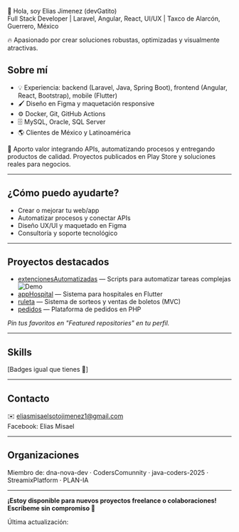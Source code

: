 🚀 Hola, soy Elias Jimenez (devGatito)  
Full Stack Developer | Laravel, Angular, React, UI/UX | Taxco de Alarcón, Guerrero, México

🔥 Apasionado por crear soluciones robustas, optimizadas y visualmente atractivas.

## Sobre mí
- 💡 Experiencia: backend (Laravel, Java, Spring Boot), frontend (Angular, React, Bootstrap), mobile (Flutter)  
- 🖌️ Diseño en Figma y maquetación responsive  
- ⚙️ Docker, Git, GitHub Actions  
- 🗄️ MySQL, Oracle, SQL Server  
- 🌎 Clientes de México y Latinoamérica

🎯 Aporto valor integrando APIs, automatizando procesos y entregando productos de calidad. Proyectos publicados en Play Store y soluciones reales para negocios.

---

## ¿Cómo puedo ayudarte?
- Crear o mejorar tu web/app
- Automatizar procesos y conectar APIs
- Diseño UX/UI y maquetado en Figma
- Consultoría y soporte tecnológico

---

## Proyectos destacados
- [extencionesAutomatizadas](https://github.com/devGatito/extencionesAutomatizadas) — Scripts para automatizar tareas complejas  
  ![Demo](ruta/demo_extensiones.gif)
- [appHospital](https://github.com/devGatito/appHospital) — Sistema para hospitales en Flutter  
- [ruleta](https://github.com/devGatito/ruleta) — Sistema de sorteos y ventas de boletos (MVC)
- [pedidos](https://github.com/devGatito/pedidos) — Plataforma de pedidos en PHP

_Pin tus favoritos en "Featured repositories" en tu perfil._

---

## Skills
[Badges igual que tienes 📌]

---

## Contacto
✉️ [eliasmisaelsotojimenez1@gmail.com](mailto:eliasmisaelsotojimenez1@gmail.com)  
Facebook: Elias Misael

---

## Organizaciones
Miembro de: dna-nova-dev · CodersComunnity · java-coders-2025 · StreamixPlatform · PLAN-IA

---

**¡Estoy disponible para nuevos proyectos freelance o colaboraciones! Escríbeme sin compromiso 🙂**

Última actualización: <!--LAST_UPDATED-->
